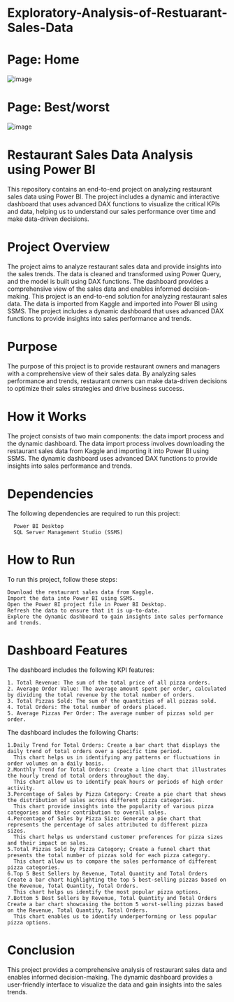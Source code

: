 # Exploratory-Analysis-of-Restuarant-Sales-Data

# Page: Home
![image](https://github.com/MohitGangwar7/Exploratory-Analysis-of-Restuarant-Sales-Data/assets/157283590/714eb2c1-72ef-497e-9b54-27406b8ef52c)

# Page: Best/worst 
![image](https://github.com/MohitGangwar7/Exploratory-Analysis-of-Restuarant-Sales-Data/assets/157283590/00d26cbf-6f5d-498a-b4c7-0f6dcf81fdfa)

# Restaurant Sales Data Analysis using Power BI
  This repository contains an end-to-end project on analyzing restaurant sales data using Power BI. The project includes a dynamic and interactive dashboard that uses advanced DAX functions to visualize the critical KPIs and data, helping us to understand our sales performance over time and make data-driven decisions.

# Project Overview
  The project aims to analyze restaurant sales data and provide insights into the sales trends. The data is cleaned and transformed using Power Query, and the model is built using DAX functions. The dashboard provides a comprehensive view of the sales data and enables informed decision-making.
    This project is an end-to-end solution for analyzing restaurant sales data. The data is imported from Kaggle and imported into Power BI using SSMS. The project includes a dynamic dashboard that uses advanced DAX functions to provide insights into sales performance and trends.

# Purpose
  The purpose of this project is to provide restaurant owners and managers with a comprehensive view of their sales data. By analyzing sales performance and trends, restaurant owners can make data-driven decisions to optimize their sales strategies and drive business success.

# How it Works
The project consists of two main components: the data import process and the dynamic dashboard. The data import process involves downloading the restaurant sales data from Kaggle and importing it into Power BI using SSMS. The dynamic dashboard uses advanced DAX functions to provide insights into sales performance and trends.

# Dependencies
  The following dependencies are required to run this project:
  
      Power BI Desktop
      SQL Server Management Studio (SSMS)

# How to Run
 To run this project, follow these steps:
 
    Download the restaurant sales data from Kaggle.
    Import the data into Power BI using SSMS.
    Open the Power BI project file in Power BI Desktop.
    Refresh the data to ensure that it is up-to-date.
    Explore the dynamic dashboard to gain insights into sales performance and trends.

# Dashboard Features
The dashboard includes the following KPI features:

    1. Total Revenue: The sum of the total price of all pizza orders.
    2. Average Order Value: The average amount spent per order, calculated by dividing the total revenue by the total number of orders.
    3. Total Pizzas Sold: The sum of the quantities of all pizzas sold.
    4. Total Orders: The total number of orders placed.
    5. Average Pizzas Per Order: The average number of pizzas sold per order.
      
The dashboard includes the following Charts:

    1.Daily Trend for Total Orders: Create a bar chart that displays the daily trend of total orders over a specific time period. 
      This chart helps us in identifying any patterns or fluctuations in order volumes on a daily basis. 
    2.Monthly Trend for Total Orders: Create a line chart that illustrates the hourly trend of total orders throughout the day. 
      This chart allow us to identify peak hours or periods of high order activity. 
    3.Percentage of Sales by Pizza Category: Create a pie chart that shows the distribution of sales across different pizza categories. 
      This chart provide insights into the popularity of various pizza categories and their contribution to overall sales.
    4.Percentage of Sales by Pizza Size: Generate a pie chart that represents the percentage of sales attributed to different pizza sizes. 
      This chart helps us understand customer preferences for pizza sizes and their impact on sales. 
    5.Total Pizzas Sold by Pizza Category; Create a funnel chart that presents the total number of pizzas sold for each pizza category. 
      This chart allow us to compare the sales performance of different pizza categories. 
    6.Top 5 Best Sellers by Revenue, Total Quantity and Total Orders Create a bar chart highlighting the top 5 best-selling pizzas based on the Revenue, Total Quantity, Total Orders. 
      This chart helps us identify the most popular pizza options. 
    7.Bottom 5 Best Sellers by Revenue, Total Quantity and Total Orders Create a bar chart showcasing the bottom 5 worst-selling pizzas based on the Revenue, Total Quantity, Total Orders. 
      This chart enables us to identify underperforming or less popular pizza options.

# Conclusion
This project provides a comprehensive analysis of restaurant sales data and enables informed decision-making. The dynamic dashboard provides a user-friendly interface to visualize the data and gain insights into the sales trends.
